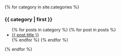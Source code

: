 <div id="articles">
{% for category in site.categories %}
  <h3>{{ category | first }}</h3>
  <ul>
    {% for posts in category %}
      {% for post in posts %}
          <li><a href="{{ post.url }}">{{ post.title }}</a></li>
      {% endfor %}
    {% endfor %}
    </ul>
{% endfor %}
</div>
